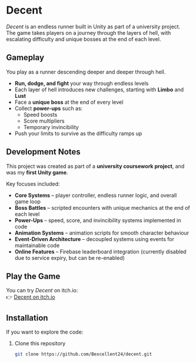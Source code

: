 # Decent

*Decent* is an endless runner built in Unity as part of a university project.  
The game takes players on a journey through the layers of hell, with escalating difficulty and unique bosses at the end of each level.  

## Gameplay
You play as a runner descending deeper and deeper through hell.  
- **Run, dodge, and fight** your way through endless levels  
- Each layer of hell introduces new challenges, starting with **Limbo** and **Lust**  
- Face a **unique boss** at the end of every level  
- Collect **power-ups** such as:  
  - Speed boosts  
  - Score multipliers  
  - Temporary invincibility  
- Push your limits to survive as the difficulty ramps up  

## Development Notes
This project was created as part of a **university coursework project**, and was my **first Unity game**.  

Key focuses included:  
- **Core Systems** – player controller, endless runner logic, and overall game loop  
- **Boss Battles** – scripted encounters with unique mechanics at the end of each level  
- **Power-Ups** – speed, score, and invincibility systems implemented in code  
- **Animation Systems** – animation scripts for smooth character behaviour  
- **Event-Driven Architecture** – decoupled systems using events for maintainable code  
- **Online Features** – Firebase leaderboard integration (currently disabled due to service expiry, but can be re-enabled)  

## Play the Game
You can try *Decent* on itch.io:  
👉 [Decent on itch.io](https://bexcellent-games.itch.io/decent)  

## Installation
If you want to explore the code:
1. Clone this repository  
   ```bash
   git clone https://github.com/Bexcellent24/decent.git

